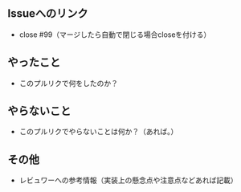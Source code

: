 ## Issueへのリンク
* close #99（マージしたら自動で閉じる場合closeを付ける）

## やったこと
* このプルリクで何をしたのか？

## やらないこと
* このプルリクでやらないことは何か？（あれば。）

## その他
* レビュワーへの参考情報（実装上の懸念点や注意点などあれば記載）
